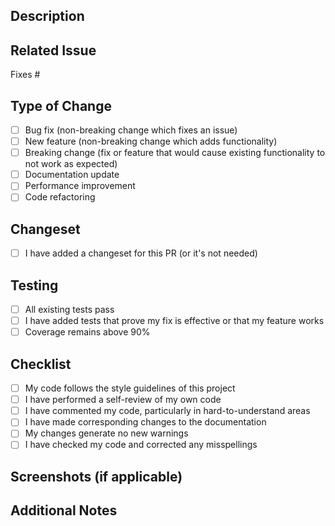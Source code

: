 ## Description

<!-- Provide a brief description of the changes in this PR -->

## Related Issue

<!-- Link to the issue this PR addresses, if applicable -->

Fixes #

## Type of Change

<!-- Mark the relevant option(s) with an "x" -->

- [ ] Bug fix (non-breaking change which fixes an issue)
- [ ] New feature (non-breaking change which adds functionality)
- [ ] Breaking change (fix or feature that would cause existing functionality to not work as
      expected)
- [ ] Documentation update
- [ ] Performance improvement
- [ ] Code refactoring

## Changeset

<!-- Have you added a changeset for this PR? Run `npm run changeset` if not -->

- [ ] I have added a changeset for this PR (or it's not needed)

## Testing

<!-- Describe the tests you ran to verify your changes -->

- [ ] All existing tests pass
- [ ] I have added tests that prove my fix is effective or that my feature works
- [ ] Coverage remains above 90%

## Checklist

- [ ] My code follows the style guidelines of this project
- [ ] I have performed a self-review of my own code
- [ ] I have commented my code, particularly in hard-to-understand areas
- [ ] I have made corresponding changes to the documentation
- [ ] My changes generate no new warnings
- [ ] I have checked my code and corrected any misspellings

## Screenshots (if applicable)

<!-- Add screenshots to help explain your changes -->

## Additional Notes

<!-- Add any additional notes or context about the PR here -->
